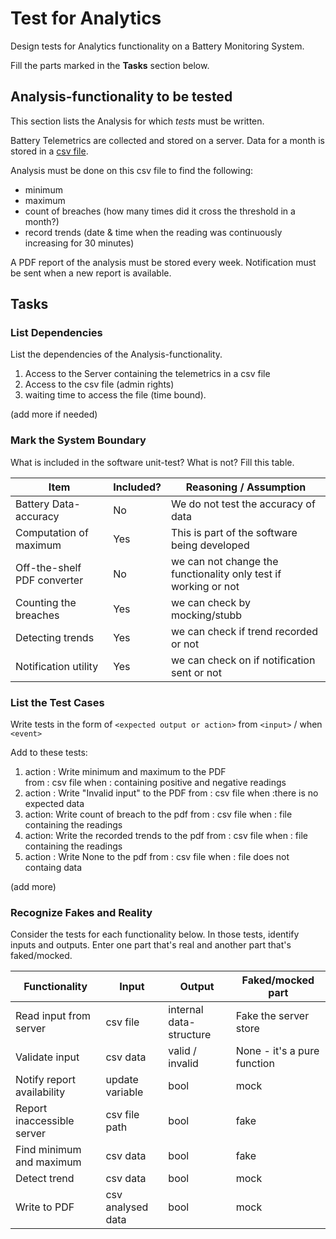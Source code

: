 # Test for Analytics

Design tests for Analytics functionality on a Battery Monitoring System.

Fill the parts marked in the **Tasks** section below.

## Analysis-functionality to be tested

This section lists the Analysis for which _tests_ must be written.

Battery Telemetrics are collected and stored on a server.
Data for a month is stored in a [csv file](https://en.wikipedia.org/wiki/Comma-separated_values).

Analysis must be done on this csv file to find the following:
- minimum
- maximum
- count of breaches (how many times did it cross the threshold in a month?)
- record trends (date & time when the reading was continuously increasing for 30 minutes)

A PDF report of the analysis must be stored every week.
Notification must be sent when a new report is available.

## Tasks

### List Dependencies

List the dependencies of the Analysis-functionality.

1. Access to the Server containing the telemetrics in a csv file
1. Access to the csv file (admin rights)
1. waiting time to access the file (time bound).

(add more if needed)

### Mark the System Boundary

What is included in the software unit-test? What is not? Fill this table.

| Item                      | Included?     | Reasoning / Assumption
|---------------------------|---------------|---
Battery Data-accuracy       | No            | We do not test the accuracy of data
Computation of maximum      | Yes           | This is part of the software being developed
Off-the-shelf PDF converter | No            | we can not change the functionality only test if working or not
Counting the breaches       | Yes           | we can check by mocking/stubb
Detecting trends            | Yes           | we can check if trend recorded or not
Notification utility        | Yes           | we can check on if notification sent or not

### List the Test Cases

Write tests in the form of `<expected output or action>` from `<input>` / when `<event>`

Add to these tests:

1. 	action : Write minimum and maximum to the PDF  
	from : csv file
	when : containing positive and negative readings
1. 	action : Write "Invalid input" to the PDF 
	from : csv file
	when :there is no expected data
1.	action: Write count of breach to the pdf
	from : csv file
	when : file containing the readings
1. 	action: Write the recorded trends to the pdf 
	from : csv file
	when : file containing the readings
1.  action : Write None to the pdf
	from : csv file
	when : file does not containg data

	
(add more)

### Recognize Fakes and Reality

Consider the tests for each functionality below.
In those tests, identify inputs and outputs.
Enter one part that's real and another part that's faked/mocked.

| Functionality            | Input        | Output                      | Faked/mocked part
|--------------------------|--------------|-----------------------------|---
Read input from server     | csv file     | internal data-structure     | Fake the server store
Validate input             | csv data     | valid / invalid             | None - it's a pure function
Notify report availability |update variable|  bool                      | mock 
Report inaccessible server | csv file path |  bool                      | fake
Find minimum and maximum   | csv data     | bool                        | fake
Detect trend               | csv data     | bool                        | mock
Write to PDF               | csv analysed data | bool                   | mock
